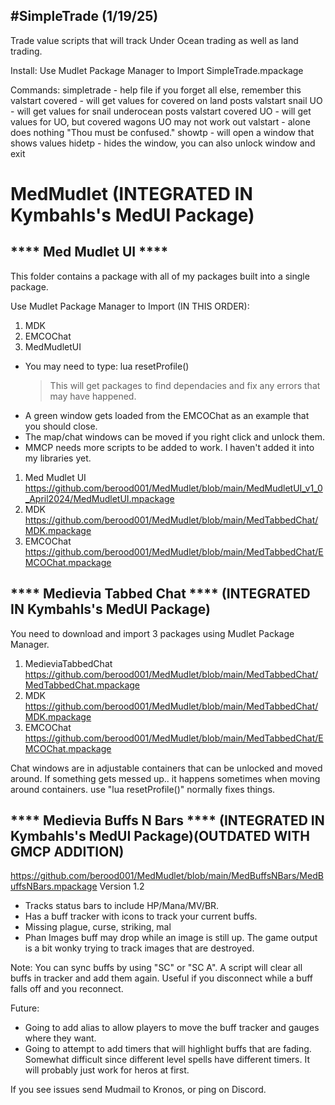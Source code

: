 #SimpleTrade (1/19/25)
------------------------
Trade value scripts that will track Under Ocean trading as well as land trading.

Install: Use Mudlet Package Manager to Import SimpleTrade.mpackage

Commands:
simpletrade - help file if you forget all else, remember this
valstart covered - will get values for covered on land posts
valstart snail UO - will get values for snail underocean posts
valstart covered UO - will get values for UO, but covered wagons UO may not work out
valstart - alone does nothing "Thou must be confused."
showtp - will open a window that shows values
hidetp - hides the window, you can also unlock window and exit



# MedMudlet  (INTEGRATED IN Kymbahls's MedUI Package)

**** Med Mudlet UI ****
-----------------------
This folder contains a package with all of my packages built into a single package.

Use Mudlet Package Manager to Import (IN THIS ORDER):
1. MDK
2. EMCOChat
3. MedMudletUI

- You may need to type: lua resetProfile()
   > This will get packages to find dependacies and fix any errors that may have happened. 
- A green window gets loaded from the EMCOChat as an example that you should close.
- The map/chat windows can be moved if you right click and unlock them. 
- MMCP needs more scripts to be added to work. I haven't added it into my libraries yet.

1. Med Mudlet UI
   https://github.com/berood001/MedMudlet/blob/main/MedMudletUI_v1_0_April2024/MedMudletUI.mpackage
2. MDK
   https://github.com/berood001/MedMudlet/blob/main/MedTabbedChat/MDK.mpackage
3. EMCOChat
   https://github.com/berood001/MedMudlet/blob/main/MedTabbedChat/EMCOChat.mpackage


**** Medievia Tabbed Chat **** (INTEGRATED IN Kymbahls's MedUI Package)
-------------------------------

You need to download and import 3 packages using Mudlet Package Manager.

1. MedieviaTabbedChat
   https://github.com/berood001/MedMudlet/blob/main/MedTabbedChat/MedTabbedChat.mpackage
2. MDK
   https://github.com/berood001/MedMudlet/blob/main/MedTabbedChat/MDK.mpackage
3. EMCOChat
   https://github.com/berood001/MedMudlet/blob/main/MedTabbedChat/EMCOChat.mpackage
   
Chat windows are in adjustable containers that can be unlocked and moved around.
If something gets messed up.. it happens sometimes when moving around containers.
use "lua resetProfile()" normally fixes things.


**** Medievia Buffs N Bars **** (INTEGRATED IN Kymbahls's MedUI Package)(OUTDATED WITH GMCP ADDITION)
--------------------------------
https://github.com/berood001/MedMudlet/blob/main/MedBuffsNBars/MedBuffsNBars.mpackage
Version 1.2
- Tracks status bars to include HP/Mana/MV/BR.
- Has a buff tracker with icons to track your current buffs.
- Missing plague, curse, striking, mal
- Phan Images buff may drop while an image is still up. The game output is a bit wonky trying to track images that are destroyed.

Note:
You can sync buffs by using "SC" or "SC A". A script will clear all buffs in tracker and add them again. Useful if you disconnect while a buff falls off and you reconnect.

Future:
- Going to add alias to allow players to move the buff tracker and gauges where they want.
- Going to attempt to add timers that will highlight buffs that are fading. Somewhat difficult since different level spells have different timers. It will probably just work for heros at first.

If you see issues send Mudmail to Kronos, or ping on Discord.



